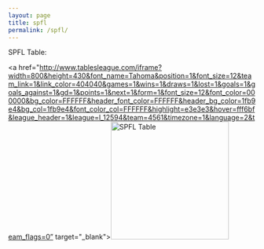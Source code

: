 ```yaml
---
layout: page
title: spfl
permalink: /spfl/
---
```

SPFL Table:

<a href="http://www.tablesleague.com/iframe?width=800&height=430&font_name=Tahoma&position=1&font_size=12&team_link=1&link_color=404040&games=1&wins=1&draws=1&lost=1&goals=1&goals_against=1&gd=1&points=1&next=1&form=1&font_size=12&font_color=000000&bg_color=FFFFFF&header_font_color=FFFFFF&header_bg_color=1fb9e4&bg_col=1fb9e4&font_color_col=FFFFFF&highlight=e3e3e3&hover=fff6bf&league_header=1&league=l_12594&team=4561&timezone=1&language=2&team_flags=0” target="_blank"><img src="https://upload.wikimedia.org/wikipedia/en/thumb/3/35/Celtic_FC.svg/1024px-Celtic_FC.svg.png" 
alt="SPFL Table" width="240" height="240" /></a>

